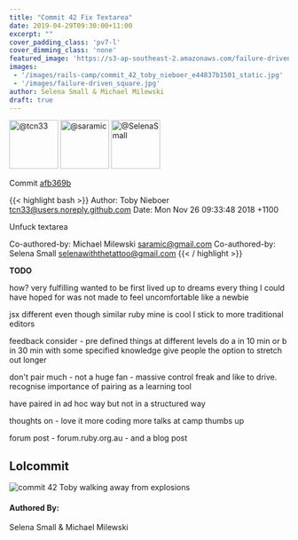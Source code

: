 ```yaml
---
title: "Commit 42 Fix Textarea"
date: 2019-04-29T09:30:00+11:00
excerpt: ""
cover_padding_class: 'pv7-l'
cover_dimming_class: 'none'
featured_image: 'https://s3-ap-southeast-2.amazonaws.com/failure-driven-blog/railscamp-24-woodfield-hobart/commit_42_toby_nieboer_e44837b1501.gif'
images:
 - '/images/rails-camp/commit_42_toby_nieboer_e44837b1501_static.jpg'
 - '/images/failure-driven_square.jpg'
author: Selena Small & Michael Milewski 
draft: true
---
```


<img alt="@tcn33" src="//github.com/tcn33.png" style="display: inline; width: 88px;" height="88" />
<img alt="@saramic" src="//github.com/saramic.png" style="display: inline; width: 88px;" height="88" />
<img alt="@SelenaSmall" src="//github.com/SelenaSmall.png" style="display: inline; width: 88px;" height="88" />

Commit [afb369b](https://github.com/failure-driven/railscamp-search-term/commit/afb369bac03a4bd13a73dbd3ce5682c6389df66d)

{{< highlight bash >}}
Author: Toby Nieboer <tcn33@users.noreply.github.com>
Date:   Mon Nov 26 09:33:48 2018 +1100

Unfuck textarea

Co-authored-by: Michael Milewski <saramic@gmail.com>
Co-authored-by: Selena Small <selenawiththetattoo@gmail.com>
{{< / highlight >}}

**TODO**

how?
very fulfilling
wanted to be first
lived up to dreams
every thing I could have hoped for
was not made to feel uncomfortable like a newbie

jsx different even though similar
ruby mine is cool
I stick to more traditional editors

feedback
consider - pre defined things at different levels   do a in 10 min or b in 30
min with some specified knowledge
give people the option to stretch out longer

don't pair much - not a huge fan - massive control freak and like to drive.
recognise importance of pairing as a learning tool

have paired in ad hoc way but not in a structured way

thoughts on - love it more coding more talks at camp thumbs up

forum post - forum.ruby.org.au - and a blog post

## Lolcommit

![commit 42 Toby walking away from explosions](https://s3-ap-southeast-2.amazonaws.com/failure-driven-blog/railscamp-24-woodfield-hobart/commit_42_toby_nieboer_e44837b1501.gif)

#### Authored By:

Selena Small & Michael Milewski
